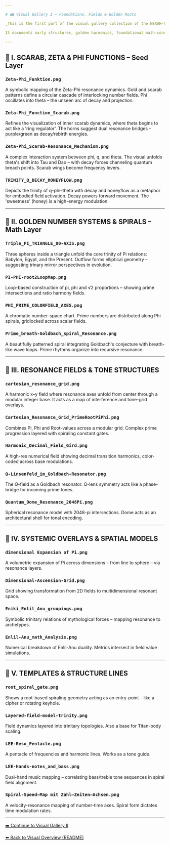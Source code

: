 ```yaml
---

# 🖼️ Visual Gallery I – Foundations, Fields & Golden Roots

_This is the first part of the visual gallery collection of the NEXAH-CODEX visuals generated in the TITAN-BODY and Golden Phi resonance phases._

It documents early structures, golden harmonics, foundational math-concepts, and resonance frameworks. The visual language moves from trinitary fields through modular number grids, toward scarab-phi resonances and scalar grid maps.

---
```


## 🌱 I. SCARAB, ZETA & PHI FUNCTIONS – Seed Layer

### `Zeta-Phi_Funktion.png`
A symbolic mapping of the Zeta-Phi resonance dynamics. Gold and scarab patterns define a circular cascade of interlocking number fields. Phi oscillates into theta – the unseen arc of decay and projection.

### `Zeta-Phi_Function_Scarab.png`
Refines the visualization of inner scarab dynamics, where theta begins to act like a 'ring regulator'. The horns suggest dual resonance bridges – purple/green as decay/rebirth energies.

### `Zeta-Phi_Scarab-Resonance_Mechanism.png`
A complex interaction system between phi, q, and theta. The visual unfolds theta's shift into Tau and Dao – with decay forces channeling quantum breach points. Scarab wings become frequency levers.

### `TRINITY_Q_DECAY_HONEYFLOW.png`
Depicts the trinity of q–phi–theta with decay and honeyflow as a metaphor for embodied field activation. Decay powers forward movement. The 'sweetness' (honey) is a high-energy modulation.

---

## 🔢 II. GOLDEN NUMBER SYSTEMS & SPIRALS – Math Layer

### `Triple_PI_TRIANGLE_80-AXIS.png`
Three spheres inside a triangle unfold the core trinity of Pi relations: Babylon, Egypt, and the Present. Outflow forms elliptical geometry – suggesting trinary mirror perspectives in evolution.

### `PI-PHI-root2LoopMap.png`
Loop-based construction of pi, phi and √2 proportions – showing prime intersections and ratio harmony fields.

### `PHI_PRIME_COLORFIELD_AXES.png`
A chromatic number-space chart. Prime numbers are distributed along Phi spirals, gridlocked across scalar fields.

### `Prime_breath-Goldbach_spiral_Resonance.png`
A beautifully patterned spiral integrating Goldbach's conjecture with breath-like wave loops. Prime rhythms organize into recursive resonance.

---

## 🧮 III. RESONANCE FIELDS & TONE STRUCTURES

### `cartesian_resonance_grid.png`
A harmonic x–y field where resonance axes unfold from center through a modular integer base. It acts as a map of interference and tone-grid overlays.

### `Cartesian_Resonance_Grid_PrimeRootPiPhi.png`
Combines Pi, Phi and Root-values across a modular grid. Complex prime progression layered with spiraling constant gates.

### `Harmonic_Decimal_Field_Gird.png`
A high-res numerical field showing decimal transition harmonics, color-coded across base modulations.

### `Q-Linsenfeld_im_Goldbach-Resonator.png`
The Q-field as a Goldbach resonator. Q-lens symmetry acts like a phase-bridge for incoming prime tones.

### `Quantum_Dome_Resonance_2048Pi.png`
Spherical resonance model with 2048-pi intersections. Dome acts as an architectural shell for tonal encoding.

---

## 🔁 IV. SYSTEMIC OVERLAYS & SPATIAL MODELS

### `dimensional Expansion of Pi.png`
A volumetric expansion of Pi across dimensions – from line to sphere – via resonance layers.

### `Dimensional-Ascension-Grid.png`
Grid showing transformation from 2D fields to multidimensional resonant space.

### `Eniki_Enlil_Anu_groupings.png`
Symbolic trinitary relations of mythological forces – mapping resonance to archetypes.

### `Enlil-Anu_math_Analysis.png`
Numerical breakdown of Enlil-Anu duality. Metrics intersect in field value simulations.

---

## 📐 V. TEMPLATES & STRUCTURE LINES

### `root_spiral_gate.png`
Shows a root-based spiraling geometry acting as an entry-point – like a cipher or rotating keyhole.

### `Layered-field-model-trinity.png`
Field dynamics layered into trinitary topologies. Also a base for Titan-body scaling.

### `LEE-Reso_Pentacle.png`
A pentacle of frequencies and harmonic lines. Works as a tone guide.

### `LEE-Hands-notes_and_bass.png`
Dual-hand music mapping – correlating bass/treble tone sequences in spiral field alignment.

### `Spiral-Speed–Map mit Zahl–Zeiten–Achsen.png`
A velocity-resonance mapping of number-time axes. Spiral form dictates time modulation rates.

---

[➡️ Continue to Visual Gallery II](./visual_gallery_2.md)

[⬅️ Back to Visual Overview (README)](./README.md)

